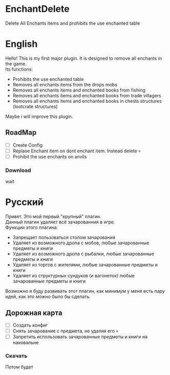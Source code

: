 # EnchantDelete
Delete All Enchants items and prohibits the use enchanted table
# English
Hello! This is my first major plugin.
It is designed to remove all enchants in the game.    
Its functions:    
- Prohibits the use enchanted table
- Removes all enchants items from the drops mobs
- Removes all enchants items and enchanted books from fishing
- Removes all enchants items and enchanted books from trade villagers
- Removes all enchants items and enchanted books in chests structures (lootcrate structures) 

Maybe i will improve this plugin.

## RoadMap
- [ ] Create Config
- [ ] Replase Enchant item on dont enchant item. Instead delete :skull: 
- [ ] Prohibit the use enchants on anvils    
### Download
wait
# Русский
Привет. Это мой первый "крупный" плагин.    
Данный плагин удаляет всё зачарованния в игре.    
Функции этого плагина:
- Запрещает пользоваться столом зачарования
- Удаляет из возможного дропа с мобов, любые зачарованные предметы и книги
- Удаляет из возможного дропа с рыбалки, любые зачарованные предметы и книги
- Удаляет из торгов с жителями, любые зачарованные предметы и книги
- Удаляет из структурных сундуков (и вагонеток) любые зачарованные предметы и книги  

Возможно я буду развивать этот плагин, как минимум у меня есть пару идей, как это можно было бы сделать.    
## Дорожная карта
- [ ] Создать конфиг
- [ ] Снять зачарование с предмета, не удаляя его :skull:
- [ ] Запретить использовать зачарованные предметы и книги на наковальне    
### Скачать
Потом будет

